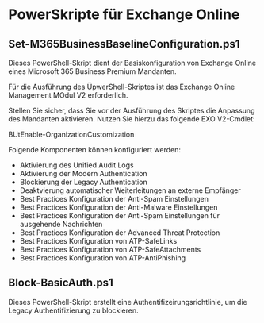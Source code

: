 # PowerSkripte für Exchange Online

## Set-M365BusinessBaselineConfiguration.ps1

Dieses PowerShell-Skript dient der Basiskonfiguration von Exchange Online eines Microsoft 365 Business Premium Mandanten.

Für die Ausführung des ÜpwerShell-Skriptes ist das Exchange Online Management MOdul V2 erforderlich.

Stellen Sie sicher, dass Sie vor der Ausführung des Skriptes die Anpassung des Mandanten aktivieren. Nutzen Sie hierzu das folgende EXO V2-Cmdlet:

BUtEnable-OrganizationCustomization

Folgende Komponenten können konfiguriert werden:

- Aktivierung des Unified Audit Logs
- Aktivierung der Modern Authentication
- Blockierung der Legacy Authentication
- Deaktvierung automatischer Weiterleitungen an externe Empfänger
- Best Practices Konfiguration der Anti-Spam Einstellungen
- Best Practices Konfiguration der Anti-Malware Einstellungen
- Best Practices Konfiguration der Anti-Spam Einstellungen für ausgehende Nachrichten
- Best Practices Konfiguration der Advanced Threat Protection
- Best Practices Konfiguration von ATP-SafeLinks
- Best Practices Konfiguration von ATP-SafeAttachments
- Best Practices Konfiguration von ATP-AntiPhishing

## Block-BasicAuth.ps1

Dieses PowerShell-Skript erstellt eine Authentifizeirungsrichtlinie, um die Legacy Authentifizierung zu blockieren.
